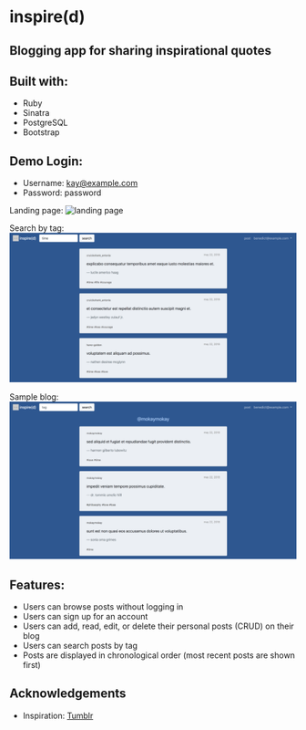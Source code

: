 # inspire(d)
## Blogging app for sharing inspirational quotes

## Built with:
* Ruby
* Sinatra
* PostgreSQL
* Bootstrap

## Demo Login:
* Username: kay@example.com
* Password: password

Landing page:
![landing page](github/landing-page.png)

Search by tag:
![search by tag](github/tagged.png)

Sample blog:
![sample blog](github/user-blog.png)

## Features:
* Users can browse posts without logging in
* Users can sign up for an account
* Users can add, read, edit, or delete their personal posts (CRUD) on their blog
* Users can search posts by tag
* Posts are displayed in chronological order (most recent posts are shown first)

## Acknowledgements
* Inspiration: [Tumblr](https://www.tumblr.com)

